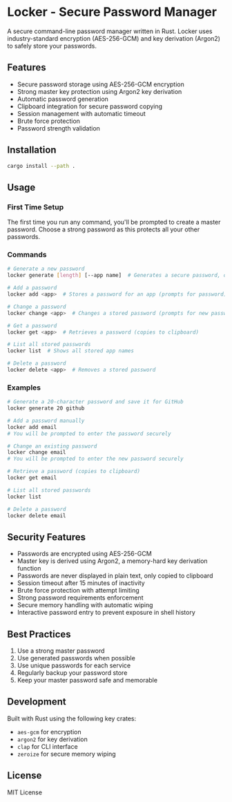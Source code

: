 # Locker - Secure Password Manager

A secure command-line password manager written in Rust. Locker uses industry-standard encryption (AES-256-GCM) and key derivation (Argon2) to safely store your passwords.

## Features

- Secure password storage using AES-256-GCM encryption
- Strong master key protection using Argon2 key derivation
- Automatic password generation
- Clipboard integration for secure password copying
- Session management with automatic timeout
- Brute force protection
- Password strength validation

## Installation

```bash
cargo install --path .
```

## Usage

### First Time Setup
The first time you run any command, you'll be prompted to create a master password. Choose a strong password as this protects all your other passwords.

### Commands

```bash
# Generate a new password
locker generate [length] [--app name]  # Generates a secure password, optionally saving it for an app

# Add a password
locker add <app>  # Stores a password for an app (prompts for password)

# Change a password
locker change <app>  # Changes a stored password (prompts for new password)

# Get a password
locker get <app>  # Retrieves a password (copies to clipboard)

# List all stored passwords
locker list  # Shows all stored app names

# Delete a password
locker delete <app>  # Removes a stored password
```

### Examples

```bash
# Generate a 20-character password and save it for GitHub
locker generate 20 github

# Add a password manually
locker add email
# You will be prompted to enter the password securely

# Change an existing password
locker change email
# You will be prompted to enter the new password securely

# Retrieve a password (copies to clipboard)
locker get email

# List all stored passwords
locker list

# Delete a password
locker delete email
```

## Security Features

- Passwords are encrypted using AES-256-GCM
- Master key is derived using Argon2, a memory-hard key derivation function
- Passwords are never displayed in plain text, only copied to clipboard
- Session timeout after 15 minutes of inactivity
- Brute force protection with attempt limiting
- Strong password requirements enforcement
- Secure memory handling with automatic wiping
- Interactive password entry to prevent exposure in shell history

## Best Practices

1. Use a strong master password
2. Use generated passwords when possible
3. Use unique passwords for each service
4. Regularly backup your password store
5. Keep your master password safe and memorable

## Development

Built with Rust using the following key crates:
- `aes-gcm` for encryption
- `argon2` for key derivation
- `clap` for CLI interface
- `zeroize` for secure memory wiping

## License

MIT License
